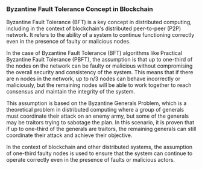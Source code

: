 ### Byzantine Fault Tolerance Concept in Blockchain

Byzantine Fault Tolerance (BFT) is a key concept in distributed computing, including in the context of blockchain's distributed peer-to-peer (P2P) network. It refers to the ability of a system to continue functioning correctly even in the presence of faulty or malicious nodes.

In the case of Byzantine Fault Tolerance (BFT) algorithms like Practical Byzantine Fault Tolerance (PBFT), the assumption is that up to one-third of the nodes on the network can be faulty or malicious without compromising the overall security and consistency of the system. This means that if there are n nodes in the network, up to n/3 nodes can behave incorrectly or maliciously, but the remaining nodes will be able to work together to reach consensus and maintain the integrity of the system.

This assumption is based on the Byzantine Generals Problem, which is a theoretical problem in distributed computing where a group of generals must coordinate their attack on an enemy army, but some of the generals may be traitors trying to sabotage the plan. In this scenario, it is proven that if up to one-third of the generals are traitors, the remaining generals can still coordinate their attack and achieve their objective.

In the context of blockchain and other distributed systems, the assumption of one-third faulty nodes is used to ensure that the system can continue to operate correctly even in the presence of faults or malicious actors.

